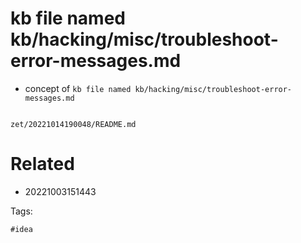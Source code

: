 # kb file named kb/hacking/misc/troubleshoot-error-messages.md

- concept of `kb file named kb/hacking/misc/troubleshoot-error-messages.md`

```
```

` zet/20221014190048/README.md `

# Related

- 20221003151443

Tags:

    #idea
